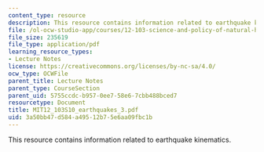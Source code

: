 ```yaml
---
content_type: resource
description: This resource contains information related to earthquake kinematics.
file: /ol-ocw-studio-app/courses/12-103-science-and-policy-of-natural-hazards-spring-2010/3a50bb47d584a49512b75e6aa09fbc1b_MIT12_103S10_earthquakes_3.pdf
file_size: 235619
file_type: application/pdf
learning_resource_types:
- Lecture Notes
license: https://creativecommons.org/licenses/by-nc-sa/4.0/
ocw_type: OCWFile
parent_title: Lecture Notes
parent_type: CourseSection
parent_uid: 5755ccdc-b957-0ee7-58e6-7cbb488bced7
resourcetype: Document
title: MIT12_103S10_earthquakes_3.pdf
uid: 3a50bb47-d584-a495-12b7-5e6aa09fbc1b
---
```

This resource contains information related to earthquake kinematics.